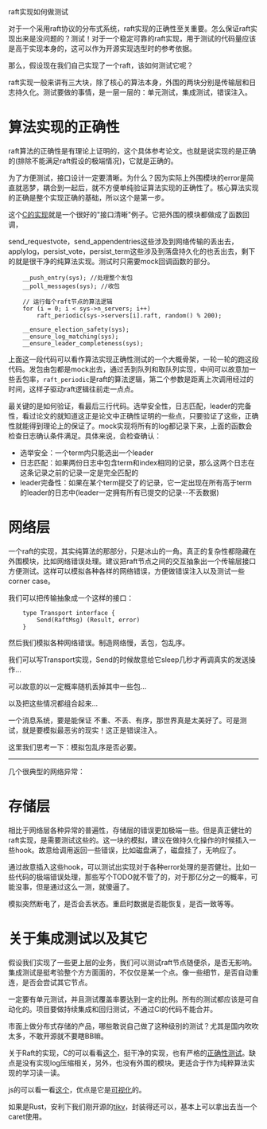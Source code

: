 raft实现如何做测试

对于一个采用raft协议的分布式系统，raft实现的正确性至关重要。怎么保证raft实现出来是没问题的？测试！对于一个稳定可靠的raft实现，用于测试的代码量应该是高于实现本身的，这可以作为开源实现选型时的参考依据。

那么，假设现在我们自己实现了一个raft，该如何测试它呢？

raft实现一般来讲有三大块，除了核心的算法本身，外围的两块分别是传输层和日志持久化。测试要做的事情，是一层一层的：单元测试，集成测试，错误注入。

# 算法实现的正确性

raft算法的正确性是有理论上证明的，这个具体参考论文。也就是说实现的是正确的(排除不能满足raft假设的极端情况)，它就是正确的。

为了方便测试，接口设计一定要清晰。为什么？因为实际上外围模块的error是简直就恶梦，耦合到一起后，就不方便单纯验证算法实现的正确性了。核心算法实现的正确是整个实现正确的基础，所以这个是第一步。

这个[C的实现](https://github.com/willemt/raft)就是一个很好的"接口清晰"例子。它把外围的模块都做成了函数回调，

send_requestvote，send_appendentries这些涉及到网络传输的丢出去，applylog，persist_vote，persist_term这些涉及到落盘持久化的也丢出去，剩下的就是很干净的纯算法实现。测试时只需要mock回调函数的部分。

```
    __push_entry(sys); //处理整个发包
    __poll_messages(sys); //收包

    // 运行每个raft节点的算法逻辑
    for (i = 0; i < sys->n_servers; i++)
        raft_periodic(sys->servers[i].raft, random() % 200);

    __ensure_election_safety(sys);
    __ensure_log_matching(sys);
    __ensure_leader_completeness(sys);
```

上面这一段代码可以看作算法实现正确性测试的一个大概骨架，一轮一轮的跑这段代码。发包由包都是mock出去，通过丢到队列和取队列实现，中间可以故意加一些丢包率，`raft_periodic`是raft的算法逻辑，第二个参数是距离上次调用经过的时间，这样子驱动raft逻辑往前走一点点。

最关键的是如何验证，看最后三行代码。选举安全性，日志匹配，leader的完备性，看过论文的就知道这正是论文中正确性证明的一些点，只要验证了这些，正确性就能得到理论上的保证了。mock实现将所有的log都记录下来，上面的函数会检查日志确认条件满足。具体来说，会检查确认：

* 选举安全：一个term内只能选出一个leader
* 日志匹配：如果两份日志中包含term和index相同的记录，那么这两个日志在这条记录之前的记录一定是完全匹配的
* leader完备性：如果在某个term提交了的记录，它一定出现在所有高于term的leader的日志中(leader一定拥有所有已提交的记录--不丢数据)

# 网络层

一个raft的实现，其实纯算法的那部分，只是冰山的一角。真正的复杂性都隐藏在外围模块，比如网络错误处理。建议把raft节点之间的交互抽象出一个传输层接口方便测试。这样可以模拟各种各样的网络错误，方便做错误注入以及测试一些corner case。

我们可以把传输抽象成一个这样的接口：

```
    type Transport interface {
        Send(RaftMsg) (Result, error)
    }
```

然后我们模拟各种网络错误。制造网络慢，丢包，包乱序。

我们可以写Transport实现，Send的时候故意给它sleep几秒才再调真实的发送操作...

可以故意的以一定概率随机丢掉其中一些包...

以及把这些情况都组合起来...

一个消息系统，要是能保证 不重、不丢、有序，那世界真是太美好了。可是测试，就是要模拟最恶劣的现实！这正是错误注入。

这里我们思考一下：模拟包乱序是否必要。

--------

几个很典型的网络异常：

# 存储层

相比于网络层各种异常的普遍性，存储层的错误更加极端一些。但是真正健壮的raft实现，是需要测试这些的。这一块的模拟，建议在做持久化操作的时候插入一些hook。故意给调用返回一些错误，比如磁盘满了，磁盘挂了，无响应了。

通过故意插入这些hook，可以测试出实现对于各种error处理的是否健壮。比如一些代码的极端错误处理，那些写个TODO就不管了的，对于那亿分之一的概率，可能没事，但是通过这么一测，就傻逼了。

模拟突然断电了，是否会丢状态。重启时数据是否能恢复，是否一致等等。

# 关于集成测试以及其它

假设我们实现了一些更上层的业务，我们可以测试raft节点随便杀，是否无影响。集成测试是挺考验整个方方面面的，不仅仅是某一个点。像一些细节，是否自动重连，是否会尝试其它节点。

一定要有单元测试，并且测试覆盖率要达到一定的比例。所有的测试都应该是可自动化的。项目要做持续集成和回归测试，不通过CI的代码不能合并。

市面上做分布式存储的产品，哪些敢说自己做了这种级别的测试？尤其是国内吹吹太多，不敢开源就不要瞎BB嘛。

关于Raft的实现，C的可以看看[这个](https://github.com/willemt/raft)，挺干净的实现，也有严格的[正确性测试](https://github.com/willemt/virtraft)。缺点是没有实现log压缩相关，另外，也没有外围的模块。更适合于作为纯粹算法实现的学习读一读。

js的可以看一看[这个](https://github.com/ongardie/raftscope)，优点是它是[可视化](http://raft.github.io/raftscope/)的。

如果是Rust，安利下我们刚开源的[tikv](https://github.com/pingcap/tikv/tree/master/src/raft)，封装得还可以，基本上可以拿出去当一个caret使用。
